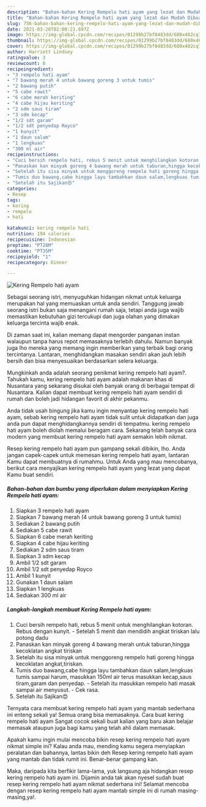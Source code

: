 ```yaml
---
description: "Bahan-bahan Kering Rempelo hati ayam yang lezat dan Mudah Dibuat"
title: "Bahan-bahan Kering Rempelo hati ayam yang lezat dan Mudah Dibuat"
slug: 756-bahan-bahan-kering-rempelo-hati-ayam-yang-lezat-dan-mudah-dibuat
date: 2021-03-26T02:08:21.697Z
image: https://img-global.cpcdn.com/recipes/01299b27bf8483dd/680x482cq70/kering-rempelo-hati-ayam-foto-resep-utama.jpg
thumbnail: https://img-global.cpcdn.com/recipes/01299b27bf8483dd/680x482cq70/kering-rempelo-hati-ayam-foto-resep-utama.jpg
cover: https://img-global.cpcdn.com/recipes/01299b27bf8483dd/680x482cq70/kering-rempelo-hati-ayam-foto-resep-utama.jpg
author: Harriett Lindsey
ratingvalue: 3
reviewcount: 8
recipeingredient:
- "3 rempelo hati ayam"
- "7 bawang merah 4 untuk bawang goreng 3 untuk tumis"
- "2 bawang putih"
- "5 cabe rawit"
- "6 cabe merah keriting"
- "4 cabe hijau keriting"
- "2 sdm saus tiram"
- "3 sdm kecap"
- "1/2 sdt garam"
- "1/2 sdt penyedap Royco"
- "1 kunyit"
- "1 daun salam"
- "1 lengkuas"
- "300 ml air"
recipeinstructions:
- "Cuci bersih rempelo hati, rebus 5 menit untuk menghilangkan kotoran. Rebus dengan kunyit. Setelah 5 menit dan mendidih angkat tiriskan lalu potong dadu"
- "Panaskan kan minyak goreng 4 bawang merah untuk taburan,hingga kecoklatan angkat tiriskan"
- "Setelah itu sisa minyak untuk menggoreng rempelo hati goreng hingga kecoklatan angkat,tiriskan."
- "Tumis duo bawang,cabe hingga layu tambahkan daun salam,lengkuas tumis sampai harum, masukkan 150ml air terus masukkan kecap,saus tiram,garam dan penyedap. Setelah itu masukkan rempelo hati masak sampai air menyusut. Cek rasa."
- "Setelah itu Sajikan😍"
categories:
- Resep
tags:
- kering
- rempelo
- hati

katakunci: kering rempelo hati 
nutrition: 194 calories
recipecuisine: Indonesian
preptime: "PT28M"
cooktime: "PT35M"
recipeyield: "1"
recipecategory: Dinner

---
```



![Kering Rempelo hati ayam](https://img-global.cpcdn.com/recipes/01299b27bf8483dd/680x482cq70/kering-rempelo-hati-ayam-foto-resep-utama.jpg)

Sebagai seorang istri, menyuguhkan hidangan nikmat untuk keluarga merupakan hal yang memuaskan untuk anda sendiri. Tanggung jawab seorang istri bukan saja menangani rumah saja, tetapi anda juga wajib memastikan kebutuhan gizi tercukupi dan juga olahan yang dimakan keluarga tercinta wajib enak.

Di zaman  saat ini, kalian memang dapat mengorder panganan instan walaupun tanpa harus repot memasaknya terlebih dahulu. Namun banyak juga lho mereka yang memang ingin memberikan yang terbaik bagi orang tercintanya. Lantaran, menghidangkan masakan sendiri akan jauh lebih bersih dan bisa menyesuaikan berdasarkan selera keluarga. 



Mungkinkah anda adalah seorang penikmat kering rempelo hati ayam?. Tahukah kamu, kering rempelo hati ayam adalah makanan khas di Nusantara yang sekarang disukai oleh banyak orang di berbagai tempat di Nusantara. Kalian dapat membuat kering rempelo hati ayam sendiri di rumah dan boleh jadi hidangan favorit di akhir pekanmu.

Anda tidak usah bingung jika kamu ingin menyantap kering rempelo hati ayam, sebab kering rempelo hati ayam tidak sulit untuk didapatkan dan juga anda pun dapat menghidangkannya sendiri di tempatmu. kering rempelo hati ayam boleh diolah memalui beragam cara. Sekarang telah banyak cara modern yang membuat kering rempelo hati ayam semakin lebih nikmat.

Resep kering rempelo hati ayam pun gampang sekali dibikin, lho. Anda jangan capek-capek untuk memesan kering rempelo hati ayam, lantaran Kamu dapat membuatnya di rumahmu. Untuk Anda yang mau mencobanya, berikut cara menyajikan kering rempelo hati ayam yang lezat yang dapat Kamu buat sendiri.

<!--inarticleads1-->

##### Bahan-bahan dan bumbu yang diperlukan dalam menyiapkan Kering Rempelo hati ayam:

1. Siapkan 3 rempelo hati ayam
1. Siapkan 7 bawang merah (4 untuk bawang goreng 3 untuk tumis)
1. Sediakan 2 bawang putih
1. Sediakan 5 cabe rawit
1. Siapkan 6 cabe merah keriting
1. Siapkan 4 cabe hijau keriting
1. Sediakan 2 sdm saus tiram
1. Siapkan 3 sdm kecap
1. Ambil 1/2 sdt garam
1. Ambil 1/2 sdt penyedap Royco
1. Ambil 1 kunyit
1. Gunakan 1 daun salam
1. Siapkan 1 lengkuas
1. Sediakan 300 ml air




<!--inarticleads2-->

##### Langkah-langkah membuat Kering Rempelo hati ayam:

1. Cuci bersih rempelo hati, rebus 5 menit untuk menghilangkan kotoran. Rebus dengan kunyit. - Setelah 5 menit dan mendidih angkat tiriskan lalu potong dadu
1. Panaskan kan minyak goreng 4 bawang merah untuk taburan,hingga kecoklatan angkat tiriskan
1. Setelah itu sisa minyak untuk menggoreng rempelo hati goreng hingga kecoklatan angkat,tiriskan.
1. Tumis duo bawang,cabe hingga layu tambahkan daun salam,lengkuas tumis sampai harum, masukkan 150ml air terus masukkan kecap,saus tiram,garam dan penyedap. - Setelah itu masukkan rempelo hati masak sampai air menyusut. - Cek rasa.
1. Setelah itu Sajikan😍




Ternyata cara membuat kering rempelo hati ayam yang mantab sederhana ini enteng sekali ya! Semua orang bisa memasaknya. Cara buat kering rempelo hati ayam Sangat cocok sekali buat kalian yang baru akan belajar memasak ataupun juga bagi kamu yang telah ahli dalam memasak.

Apakah kamu ingin mulai mencoba bikin resep kering rempelo hati ayam nikmat simple ini? Kalau anda mau, mending kamu segera menyiapkan peralatan dan bahannya, lantas bikin deh Resep kering rempelo hati ayam yang mantab dan tidak rumit ini. Benar-benar gampang kan. 

Maka, daripada kita berfikir lama-lama, yuk langsung aja hidangkan resep kering rempelo hati ayam ini. Dijamin anda tak akan nyesel sudah buat resep kering rempelo hati ayam nikmat sederhana ini! Selamat mencoba dengan resep kering rempelo hati ayam mantab simple ini di rumah masing-masing,ya!.

